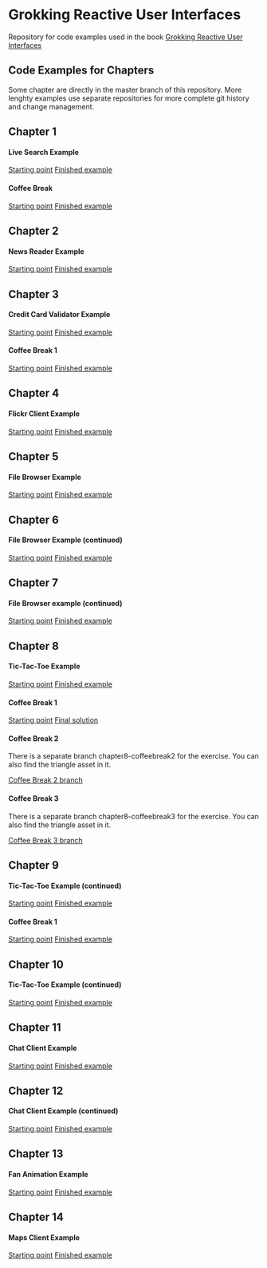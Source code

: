 Grokking Reactive User Interfaces
=================================

Repository for code examples used in the book [Grokking Reactive User Interfaces](https://www.manning.com/books/grokking-reactive-user-interfaces)

Code Examples for Chapters
--------------------------

Some chapter are directly in the master branch of this repository. More lenghty examples use separate repositories for more complete git history and change management.


Chapter 1
---------

#### Live Search Example

[Starting point](https://github.com/tehmou/android-live-search-example/releases/tag/chapter1-start)
[Finished example](https://github.com/tehmou/android-live-search-example/releases/tag/chapter1-end)


#### Coffee Break

[Starting point](https://github.com/tehmou/android-live-search-example/releases/tag/chapter1-coffeebreak1-start)
[Finished example](https://github.com/tehmou/android-live-search-example/releases/tag/chapter1-coffeebreak1-end)


Chapter 2
---------

#### News Reader Example

[Starting point](https://github.com/tehmou/android-news-reader-example/releases/tag/chapter2-start)
[Finished example](https://github.com/tehmou/android-news-reader-example/releases/tag/chapter2-end)


Chapter 3
---------

#### Credit Card Validator Example

[Starting point](https://github.com/tehmou/android-credit-card-validator-example/releases/tag/chapter3-start)
[Finished example](https://github.com/tehmou/android-credit-card-validator-example/releases/tag/chapter3-end)

#### Coffee Break 1
[Starting point](https://github.com/tehmou/android-credit-card-validator-example/releases/tag/chapter3-coffeebreak1-start)
[Finished example](https://github.com/tehmou/android-credit-card-validator-example/releases/tag/chapter3-coffeebreak1-end)


Chapter 4
---------

#### Flickr Client Example

[Starting point](https://github.com/tehmou/android-flickr-client-example/releases/tag/chapter4-start)
[Finished example](https://github.com/tehmou/android-flickr-client-example/releases/tag/chapter4-end)


Chapter 5
---------

#### File Browser Example

[Starting point](https://github.com/tehmou/android-file-browser-example/releases/tag/chapter5-start)
[Finished example](https://github.com/tehmou/android-file-browser-example/releases/tag/chapter5-end)


Chapter 6
---------

#### File Browser Example (continued)

[Starting point](https://github.com/tehmou/android-file-browser-example/releases/tag/chapter6-start)
[Finished example](https://github.com/tehmou/android-file-browser-example/releases/tag/chapter6-end)


Chapter 7
---------

#### File Browser example (continued)

[Starting point](https://github.com/tehmou/android-file-browser-example/releases/tag/chapter7-start)
[Finished example](https://github.com/tehmou/android-file-browser-example/releases/tag/chapter7-end)


Chapter 8
---------

#### Tic-Tac-Toe Example

[Starting point](https://github.com/tehmou/android-tic-tac-toe-example/releases/tag/chapter8-start)
[Finished example](https://github.com/tehmou/android-tic-tac-toe-example/releases/tag/chapter8-end)


#### Coffee Break 1

[Starting point](https://github.com/tehmou/android-withLatestFrom-example/releases/tag/chapter8-coffeebreak1-start)
[Final solution](https://github.com/tehmou/android-withLatestFrom-example/releases/tag/chapter8-coffeebreak1-end)


#### Coffee Break 2

There is a separate branch chapter8-coffeebreak2 for the exercise. You can also find the triangle asset in it.

[Coffee Break 2 branch](https://github.com/tehmou/android-tic-tac-toe-example/tree/chapter8-coffeebreak2)


#### Coffee Break 3

There is a separate branch chapter8-coffeebreak3 for the exercise. You can also find the triangle asset in it.

[Coffee Break 3 branch](https://github.com/tehmou/android-tic-tac-toe-example/tree/chapter8-coffeebreak3)


Chapter 9
---------

#### Tic-Tac-Toe Example (continued)

[Starting point](https://github.com/tehmou/android-tic-tac-toe-example/releases/tag/chapter9-start)
[Finished example](https://github.com/tehmou/android-tic-tac-toe-example/releases/tag/chapter9-end)


#### Coffee Break 1

[Starting point](https://github.com/tehmou/android-tic-tac-toe-example/releases/tag/chapter9-coffeebreak1-start)
[Finished example](https://github.com/tehmou/android-tic-tac-toe-example/releases/tag/chapter9-coffeebreak1-end)


Chapter 10
---------

#### Tic-Tac-Toe Example (continued)

[Starting point](https://github.com/tehmou/android-tic-tac-toe-example/releases/tag/chapter10-start)
[Finished example](https://github.com/tehmou/android-tic-tac-toe-example/releases/tag/chapter10-end)


Chapter 11
----------

#### Chat Client Example

[Starting point](https://github.com/tehmou/android-chat-client-example/releases/tag/chapter11-start)
[Finished example](https://github.com/tehmou/android-chat-client-example/releases/tag/chapter11-end)


Chapter 12
----------

#### Chat Client Example (continued)

[Starting point](https://github.com/tehmou/android-chat-client-example/releases/tag/chapter12-start)
[Finished example](https://github.com/tehmou/android-chat-client-example/releases/tag/chapter12-end)


Chapter 13
----------

#### Fan Animation Example

[Starting point](https://github.com/tehmou/android-fan-animation-example/releases/tag/chapter13-start)
[Finished example](https://github.com/tehmou/android-fan-animation-example/releases/tag/chapter13-end)


Chapter 14
----------

#### Maps Client Example

[Starting point](https://github.com/tehmou/android-maps-client-example/releases/tag/chapter14-start)
[Finished example](https://github.com/tehmou/android-maps-client-example/releases/tag/chapter14-end)

